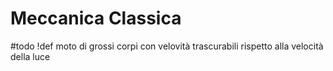 # Meccanica Classica
#todo 
!def
moto di grossi corpi con velovità trascurabili rispetto alla velocità della luce